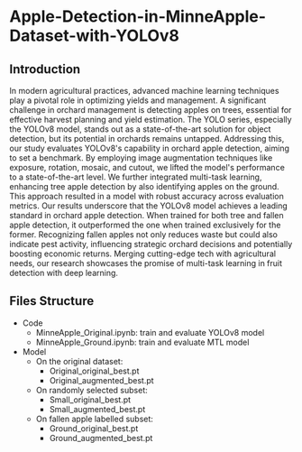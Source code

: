 # Apple-Detection-in-MinneApple-Dataset-with-YOLOv8

## Introduction
In modern agricultural practices, advanced machine learning techniques play a pivotal role in optimizing yields and management. A significant challenge in orchard management is detecting apples on trees, essential for effective harvest planning and yield estimation. The YOLO series, especially the YOLOv8 model, stands out as a state-of-the-art solution for object detection, but its potential in orchards remains untapped. Addressing this, our study evaluates YOLOv8's capability in orchard apple detection, aiming to set a benchmark. By employing image augmentation techniques like exposure, rotation, mosaic, and cutout, we lifted the model's performance to a state-of-the-art level. We further integrated multi-task learning, enhancing tree apple detection by also identifying apples on the ground. This approach resulted in a model with robust accuracy across evaluation metrics. Our results underscore that the YOLOv8 model achieves a leading standard in orchard apple detection. When trained for both tree and fallen apple detection, it outperformed the one when trained exclusively for the former. Recognizing fallen apples not only reduces waste but could also indicate pest activity, influencing strategic orchard decisions and potentially boosting economic returns. Merging cutting-edge tech with agricultural needs, our research showcases the promise of multi-task learning in fruit detection with deep learning.

## Files Structure
- Code
	- MinneApple_Original.ipynb: train and evaluate YOLOv8 model
	- MinneApple_Ground.ipynb: train and evaluate MTL model
- Model
	- On the original dataset:
		- Original\_original\_best.pt
		- Original\_augmented\_best.pt
	- On randomly selected subset:
		- Small\_original\_best.pt
		- Small\_augmented\_best.pt
	- On fallen apple labelled subset:
		- Ground\_original\_best.pt
		- Ground\_augmented\_best.pt




